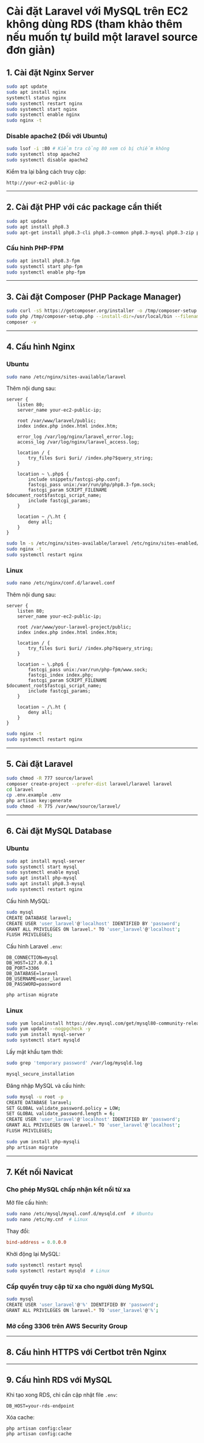 # Cài đặt Laravel với MySQL trên EC2 không dùng RDS (tham khảo thêm nếu muốn tự build một laravel source đơn giản)

## 1. Cài đặt Nginx Server
```bash
sudo apt update
sudo apt install nginx
systemctl status nginx
sudo systemctl restart nginx
sudo systemctl start nginx
sudo systemctl enable nginx
sudo nginx -t
```

### **Disable apache2 (Đối với Ubuntu)**
```bash
sudo lsof -i :80 # Kiểm tra cổng 80 xem có bị chiếm không
sudo systemctl stop apache2
sudo systemctl disable apache2
```

Kiểm tra lại bằng cách truy cập:
```
http://your-ec2-public-ip
```

---
## 2. Cài đặt PHP với các package cần thiết
```bash
sudo apt update
sudo apt install php8.3
sudo apt-get install php8.3-cli php8.3-common php8.3-mysql php8.3-zip php8.3-gd php8.3-mbstring php8.3-curl php8.3-xml php8.3-bcmath php8.3-fpm
```

### **Cấu hình PHP-FPM**
```bash
sudo apt install php8.3-fpm
sudo systemctl start php-fpm
sudo systemctl enable php-fpm
```

---
## 3. Cài đặt Composer (PHP Package Manager)
```bash
sudo curl -sS https://getcomposer.org/installer -o /tmp/composer-setup.php
sudo php /tmp/composer-setup.php --install-dir=/usr/local/bin --filename=composer
composer -v
```

---
## 4. Cấu hình Nginx

### **Ubuntu**
```bash
sudo nano /etc/nginx/sites-available/laravel
```

Thêm nội dung sau:
```nginx
server {
    listen 80;
    server_name your-ec2-public-ip;

    root /var/www/laravel/public;
    index index.php index.html index.htm;

    error_log /var/log/nginx/laravel_error.log;
    access_log /var/log/nginx/laravel_access.log;

    location / {
        try_files $uri $uri/ /index.php?$query_string;
    }

    location ~ \.php$ {
        include snippets/fastcgi-php.conf;
        fastcgi_pass unix:/var/run/php/php8.3-fpm.sock;
        fastcgi_param SCRIPT_FILENAME $document_root$fastcgi_script_name;
        include fastcgi_params;
    }

    location ~ /\.ht {
        deny all;
    }
}
```

```bash
sudo ln -s /etc/nginx/sites-available/laravel /etc/nginx/sites-enabled/
sudo nginx -t
sudo systemctl restart nginx
```

### **Linux**
```bash
sudo nano /etc/nginx/conf.d/laravel.conf
```

Thêm nội dung sau:
```nginx
server {
    listen 80;
    server_name your-ec2-public-ip;

    root /var/www/your-laravel-project/public;
    index index.php index.html index.htm;

    location / {
        try_files $uri $uri/ /index.php?$query_string;
    }

    location ~ \.php$ {
        fastcgi_pass unix:/var/run/php-fpm/www.sock;
        fastcgi_index index.php;
        fastcgi_param SCRIPT_FILENAME $document_root$fastcgi_script_name;
        include fastcgi_params;
    }

    location ~ /\.ht {
        deny all;
    }
}
```
```bash
sudo nginx -t
sudo systemctl restart nginx
```

---
## 5. Cài đặt Laravel
```bash
sudo chmod -R 777 source/laravel
composer create-project --prefer-dist laravel/laravel laravel
cd laravel
cp .env.example .env
php artisan key:generate
sudo chmod -R 775 /var/www/source/laravel/
```

---
## 6. Cài đặt MySQL Database

### **Ubuntu**
```bash
sudo apt install mysql-server
sudo systemctl start mysql
sudo systemctl enable mysql
sudo apt install php-mysql
sudo apt install php8.3-mysql
sudo systemctl restart nginx
```

Cấu hình MySQL:
```bash
sudo mysql
CREATE DATABASE laravel;
CREATE USER 'user_laravel'@'localhost' IDENTIFIED BY 'password';
GRANT ALL PRIVILEGES ON laravel.* TO 'user_laravel'@'localhost';
FLUSH PRIVILEGES;
```

Cấu hình Laravel `.env`:
```env
DB_CONNECTION=mysql
DB_HOST=127.0.0.1
DB_PORT=3306
DB_DATABASE=laravel
DB_USERNAME=user_laravel
DB_PASSWORD=password
```
```bash
php artisan migrate
```

### **Linux**
```bash
sudo yum localinstall https://dev.mysql.com/get/mysql80-community-release-el9-1.noarch.rpm
sudo yum update --nogpgcheck -y
sudo yum install mysql-server
sudo systemctl start mysqld
```

Lấy mật khẩu tạm thời:
```bash
sudo grep 'temporary password' /var/log/mysqld.log
```
```bash
mysql_secure_installation
```

Đăng nhập MySQL và cấu hình:
```bash
sudo mysql -u root -p
CREATE DATABASE laravel;
SET GLOBAL validate_password.policy = LOW;
SET GLOBAL validate_password.length = 6;
CREATE USER 'user_laravel'@'localhost' IDENTIFIED BY 'password';
GRANT ALL PRIVILEGES ON laravel.* TO 'user_laravel'@'localhost';
FLUSH PRIVILEGES;
```

```bash
sudo yum install php-mysqli
php artisan migrate
```

---
## 7. Kết nối Navicat

### **Cho phép MySQL chấp nhận kết nối từ xa**
Mở file cấu hình:
```bash
sudo nano /etc/mysql/mysql.conf.d/mysqld.cnf  # Ubuntu
sudo nano /etc/my.cnf  # Linux
```
Thay đổi:
```conf
bind-address = 0.0.0.0
```
Khởi động lại MySQL:
```bash
sudo systemctl restart mysql
sudo systemctl restart mysqld  # Linux
```

### **Cấp quyền truy cập từ xa cho người dùng MySQL**
```bash
sudo mysql
CREATE USER 'user_laravel'@'%' IDENTIFIED BY 'password';
GRANT ALL PRIVILEGES ON laravel.* TO 'user_laravel'@'%';
```

### **Mở cổng 3306 trên AWS Security Group**

---
## 8. Cấu hình HTTPS với Certbot trên Nginx

---
## 9. Cấu hình RDS với MySQL
Khi tạo xong RDS, chỉ cần cập nhật file `.env`:
```env
DB_HOST=your-rds-endpoint
```
Xóa cache:
```bash
php artisan config:clear
php artisan config:cache
